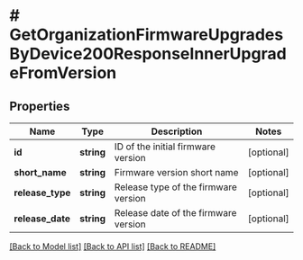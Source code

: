 # # GetOrganizationFirmwareUpgradesByDevice200ResponseInnerUpgradeFromVersion

## Properties

Name | Type | Description | Notes
------------ | ------------- | ------------- | -------------
**id** | **string** | ID of the initial firmware version | [optional]
**short_name** | **string** | Firmware version short name | [optional]
**release_type** | **string** | Release type of the firmware version | [optional]
**release_date** | **string** | Release date of the firmware version | [optional]

[[Back to Model list]](../../README.md#models) [[Back to API list]](../../README.md#endpoints) [[Back to README]](../../README.md)
